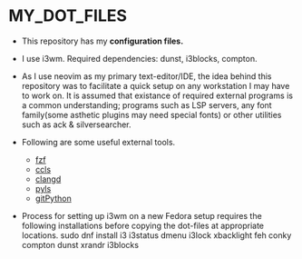 # MY_DOT_FILES

* This repository has my **configuration files.**

* I use i3wm. Required dependencies: dunst, i3blocks, compton.

* As I use neovim as my primary text-editor/IDE, the idea behind this repository was to facilitate a quick setup on any workstation I may have to work on. It is assumed that existance of required external programs is a common understanding; programs such as LSP servers, any font family(some asthetic plugins may need special fonts) or other utilities such as ack & silversearcher.
* Following are some useful external tools.
	* [fzf](https://github.com/junegunn/fzf)
	* [ccls](https://github.com/MaskRay/ccls)
	* [clangd](https://clangd.llvm.org/)
	* [pyls](https://github.com/palantir/python-language-server)
	* [gitPython](https://gitpython.readthedocs.io/en/stable/)

* Process for setting up i3wm on a new Fedora setup requires the following installations before copying the dot-files at appropriate locations.
sudo dnf install i3 i3status dmenu i3lock xbacklight feh conky compton dunst xrandr i3blocks 

